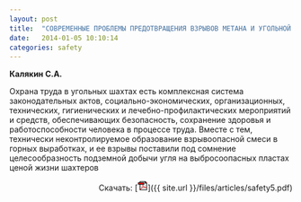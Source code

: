 ```yaml
---
layout: post
title:  "СОВРЕМЕННЫЕ ПРОБЛЕМЫ ПРЕДОТВРАЩЕНИЯ ВЗРЫВОВ МЕТАНА И УГОЛЬНОЙ ПЫЛИ НА ВЫБРОСООПАСНЫХ УГОЛЬНЫХ ПЛАСТАХ"
date:   2014-01-05 10:10:14
categories: safety
---
```


<strong>Калякин С.А.</strong>

Охрана труда в угольных шахтах есть комплексная система законодательных актов, социально-экономических, 
организационных, технических, гигиенических и лечебно-профилактических мероприятий и средств, 
обеспечивающих безопасность, сохранение здоровья и работоспособности человека в 
процессе труда. Вместе с тем, технически неконтролируемое образование 
взрывоопасной смеси в горных выработках, и ее взрывы поставили под сомнение целесообразность 
подземной добычи угля на выбросоопасных пластах ценой жизни шахтеров
<p align="right">
Скачать: [<img src="/img/pdf.gif">]({{ site.url }}/files/articles/safety5.pdf)
</p>